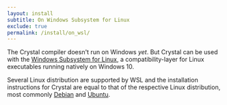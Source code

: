 ```yaml
---
layout: install
subtitle: On Windows Subsystem for Linux
exclude: true
permalink: /install/on_wsl/
---
```


The Crystal compiler doesn't run on Windows _yet_. But Crystal can be used with the [Windows Subsystem for Linux](https://msdn.microsoft.com/en-us/commandline/wsl/about), a compatibility-layer for Linux executables running natively on Windows 10.

Several Linux distribution are supported by WSL and the installation instructions for Crystal are equal to that of the respective Linux distribution, most commonly [Debian](/install/on_debian) and [Ubuntu](/install/on_ubuntu).
